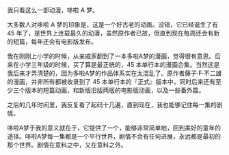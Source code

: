 我只看这么一部动漫，哆啦 A 梦。

大多数人对哆啦 A 梦的印象是，这是一个好古老的动画。没错，它已经诞生了有 45 年了，是世界上连载最久的动漫，虽然原作者已故，但直到现在每周还会有新的短篇，每年还会有电影版发布。

我在刚刚上小学的时候，从亲戚家翻到了一本多啦A梦的漫画，觉得很有意思。后来在小学三年级的时候，买了算是最正统的，45 本单行本的漫画合集。当然这是我后来才弄清楚的，因为多啦A梦的作品体系实在太混乱了。原作者藤子·F·不二雄的漫画，并非所有都被收录到了 45 本单行本的『正式』版本中，同时后来还有至少三个版本的短篇动画，和新版旧版两版的电影版动画，以及一些番外篇。

之后的几年时间里，我反复看了起码十几遍，直到现在，我也能够记住每一集的剧情。

哆啦A梦于我的意义就在于，它提供了一个，能够非常简单地，回到美好的童年的途径。哆啦A梦每一集都是一个平行世界，剧情不会有任何进展，永远都是最初的那个世界。剧情在意料之中，又在意料之外。
